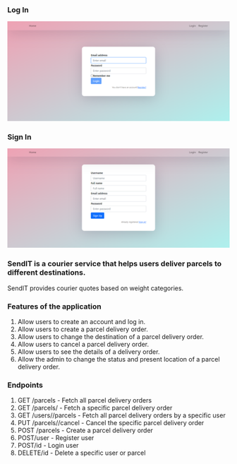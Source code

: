 



### Log In  <br/>
 ![alt text](https://github.com/samuelkungu/send-it/blob/main/Frontend/public/images/login.png?raw=true)
### Sign In  <br/>
 ![alt text](https://github.com/samuelkungu/send-it/blob/main/Frontend/public/images/register.png?raw=true)
 
### SendIT is a courier service that helps users deliver parcels to different destinations. <br/>
SendIT provides courier quotes based on weight categories. <br/>
### Features of the application <br/>
1. Allow users to create an account and log in.  <br/>
2. Allow users to create a parcel delivery order.  <br/>
3. Allow users to change the destination of a parcel delivery order. <br/>
4. Allow users to cancel a parcel delivery order. <br/>
5. Allow users to see the details of a delivery order.  <br/>
6. Allow the admin to change the status and present location of a parcel delivery order.  <br/>
### Endpoints
1. GET /parcels - Fetch all parcel delivery orders <br/>  
2. GET /parcels/<parcelId> - Fetch a specific parcel delivery order<br/>
3. GET /users/<userId>/parcels - Fetch all parcel delivery orders by a
specific user <br/>
4. PUT /parcels/<parcelId>/cancel - Cancel the specific parcel delivery order <br/>
5. POST /parcels - Create a parcel delivery order<br/>
6. POST/user - Register user <br/>
7. POST/id - Login user <br/>
8. DELETE/id - Delete a specific user or parcel  <br/>
